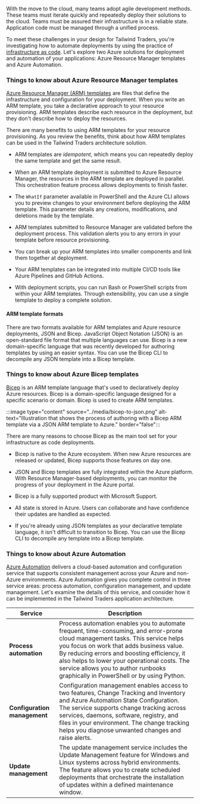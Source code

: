 With the move to the cloud, many teams adopt agile development methods. These teams must iterate quickly and repeatedly deploy their solutions to the cloud. Teams must be assured their infrastructure is in a reliable state. Application code must be managed through a unified process.

To meet these challenges in your design for Tailwind Traders, you're investigating how to automate deployments by using the practice of [infrastructure as code](/devops/deliver/what-is-infrastructure-as-code). Let's explore two Azure solutions for deployment and automation of your applications: Azure Resource Manager templates and Azure Automation. 

### Things to know about Azure Resource Manager templates

[Azure Resource Manager (ARM) templates](/azure/azure-resource-manager/templates/overview) are files that define the infrastructure and configuration for your deployment. When you write an ARM template, you take a declarative approach to your resource provisioning. ARM templates describe each resource in the deployment, but they don't describe how to deploy the resources. 

There are many benefits to using ARM templates for your resource provisioning. As you review the benefits, think about how ARM templates can be used in the Tailwind Traders architecture solution.

- ARM templates are _idempotent_, which means you can repeatedly deploy the same template and get the same result.

- When an ARM template deployment is submitted to Azure Resource Manager, the resources in the ARM template are deployed in parallel. This orchestration feature process allows deployments to finish faster.

- The `WhatIf` parameter available in PowerShell and the Azure CLI allows you to preview changes to your environment before deploying the ARM template. This parameter details any creations, modifications, and deletions made by the template.

- ARM templates submitted to Resource Manager are validated before the deployment process. This validation alerts you to any errors in your template before resource provisioning.

- You can break up your ARM templates into smaller components and link them together at deployment.

- Your ARM templates can be integrated into multiple CI/CD tools like Azure Pipelines and GitHub Actions.

- With deployment scripts, you can run Bash or PowerShell scripts from within your ARM templates. Through extensibility, you can use a single template to deploy a complete solution.

#### ARM template formats

There are two formats available for ARM templates and Azure resource deployments, JSON and Bicep. JavaScript Object Notation (JSON) is an open-standard file format that multiple languages can use. Bicep is a new domain-specific language that was recently developed for authoring templates by using an easier syntax. You can use the Bicep CLI to decompile any JSON template into a Bicep template.

### Things to know about Azure Bicep templates

[Bicep](/azure/azure-resource-manager/bicep/overview) is an ARM template language that's used to declaratively deploy Azure resources. Bicep is a domain-specific language designed for a specific scenario or domain. Bicep is used to create ARM templates. 

:::image type="content" source="../media/bicep-to-json.png" alt-text="Illustration that shows the process of authoring with a Bicep ARM template via a JSON ARM template to Azure." border="false":::

There are many reasons to choose Bicep as the main tool set for your infrastructure as code deployments.

- Bicep is native to the Azure ecosystem. When new Azure resources are released or updated, Bicep supports those features on day one.

- JSON and Bicep templates are fully integrated within the Azure platform. With Resource Manager-based deployments, you can monitor the progress of your deployment in the Azure portal.

- Bicep is a fully supported product with Microsoft Support.

- All state is stored in Azure. Users can collaborate and have confidence their updates are handled as expected.

- If you're already using JSON templates as your declarative template language, it isn't difficult to transition to Bicep. You can use the Bicep CLI to decompile any template into a Bicep template.

### Things to know about Azure Automation

[Azure Automation](/azure/automation/automation-intro) delivers a cloud-based automation and configuration service that supports consistent management across your Azure and non-Azure environments. Azure Automation gives you complete control in three service areas: process automation, configuration management, and update management. Let's examine the details of this service, and consider how it can be implemented in the Tailwind Traders application architecture.

| Service | Description |
| --- | --- |
| **Process automation** | Process automation enables you to automate frequent, time-consuming, and error-prone cloud management tasks. This service helps you focus on work that adds business value. By reducing errors and boosting efficiency, it also helps to lower your operational costs. The service allows you to author runbooks graphically in PowerShell or by using Python. |
| **Configuration management** | Configuration management enables access to two features, Change Tracking and Inventory and Azure Automation State Configuration. The service supports change tracking across services, daemons, software, registry, and files in your environment. The change tracking helps you diagnose unwanted changes and raise alerts. |
| **Update management** | The update management service includes the Update Management feature for Windows and Linux systems across hybrid environments. The feature allows you to create scheduled deployments that orchestrate the installation of updates within a defined maintenance window. 